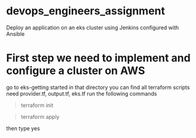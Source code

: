 # devops_engineers_assignment
Deploy an application on an eks cluster using Jenkins configured with Ansible

# First step we need to implement and configure a cluster on AWS
go to eks-getting started
in that directory you can find all terraform scripts need provider.tf, output.tf, eks.tf
run the following commands

> terraform init

> terraform apply

then type yes
